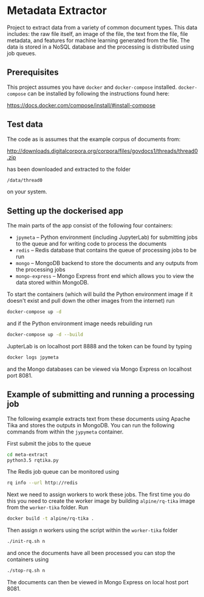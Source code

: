 # Metadata Extractor

Project to extract data from a variety of common document types. This data includes: the raw file itself, an image of the file, the text from the file, file metadata, and features for machine learning generated from the file. The data is stored in a NoSQL database and the processing is distributed using job queues.


## Prerequisites

This project assumes you have `docker` and `docker-compose` installed. `docker-compose` can be installed by following the instructions found here:

https://docs.docker.com/compose/install/#install-compose


## Test data
The code as is assumes that the example corpus of documents from:

http://downloads.digitalcorpora.org/corpora/files/govdocs1/threads/thread0.zip

has been downloaded and extracted to the folder 
```bash
/data/thread0
```
on your system.


## Setting up the dockerised app
The main parts of the app consist of the following four containers:
* `jpymeta` – Python environment (including JupyterLab) for submitting jobs to the queue and for writing code to process the documents
* `redis` – Redis database that contains the queue of processing jobs to be run
* `mongo` – MongoDB backend to store the documents and any outputs from the processing jobs
* `mongo-express` – Mongo Express front end which allows you to view the data stored within MongoDB.

To start the containers (which will build the Python environment image if it doesn't exist and pull down the other images from the internet) run
```bash
docker-compose up -d
```
and if the Python environment image needs rebuilding run
```bash
docker-compose up -d --build
```
JupterLab is on localhost port 8888 and the token can be found by typing
```bash
docker logs jpymeta
```
and the Mongo databases can be viewed via Mongo Express on localhost port 8081.

## Example of submitting and running a processing job
The following example extracts text from these documents using Apache Tika and stores the outputs in MongoDB. You can run the following commands from within the `jypymeta` container.

First submit the jobs to the queue
```bash
cd meta-extract
python3.5 rqtika.py
```

The Redis job queue can be monitored using
```bash
rq info --url http://redis
```

Next we need to assign workers to work these jobs. The first time you do this you need to create the worker image by building `alpine/rq-tika` image from the `worker-tika` folder. Run
```bash
docker build -t alpine/rq-tika .
```

Then assign *n* workers using the script within the `worker-tika` folder
```bash
./init-rq.sh n
```
and once the documents have all been processed you can stop the containers using
```bash
./stop-rq.sh n
```
The documents can then be viewed in Mongo Express on local host port 8081.
